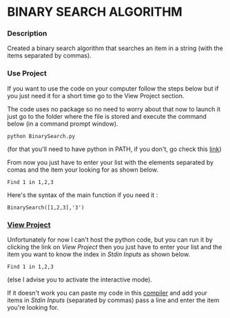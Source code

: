 # BINARY SEARCH ALGORITHM

### Description
Created a binary search algorithm that searches an item in a string (with the items separated by commas).

### Use Project
If you want to use the code on your computer follow the steps below but if you just need it for a short time go to the View Project section.

The code uses no package so no need to worry about that now to launch it just go to the folder where the file is stored and execute the command below (in a command prompt window).
```
python BinarySearch.py
```
(for that you'll need to have python in PATH, if you don't, go check this [link](https://www.educative.io/edpresso/how-to-add-python-to-path-variable-in-windows))

From now you just have to enter your list with the elements separated by comas and the item your looking for as shown below.
```
Find 1 in 1,2,3
```
Here's the syntax of the main function if you need it :
```
BinarySearch([1,2,3],'3')
```

### [View Project](https://www.jdoodle.com/iembed/v0/e7o)  
Unfortunately for now I can't host the python code, but you can run it by clicking the link on *View Project* then you just have to enter your list and the item you want to know the index in *Stdin Inputs* as shown below.
```
Find 1 in 1,2,3
```
(else I advise you to activate the interactive mode).

If it doesn't work you can paste my code in this [compiler](https://www.jdoodle.com/python3-programming-online/) and add your items in *Stdin Inputs* (separated by commas) pass a line and enter the item you're looking for.
